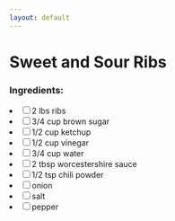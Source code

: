 ```yaml
---
layout: default
---
```


# Sweet and Sour Ribs

### Ingredients:

<li><label><input type="checkbox">2 lbs ribs</label></li>
<li><label><input type="checkbox">3/4 cup brown sugar</label></li>
<li><label><input type="checkbox">1/2 cup ketchup</label></li>
<li><label><input type="checkbox">1/2 cup vinegar</label></li>
<li><label><input type="checkbox">3/4 cup water</label></li>
<li><label><input type="checkbox">2 tbsp worcestershire sauce</label></li>
<li><label><input type="checkbox">1/2 tsp chili powder</label></li>
<li><label><input type="checkbox">onion</label></li>
<li><label><input type="checkbox">salt</label></li>
<li><label><input type="checkbox">pepper</label></li>
